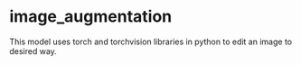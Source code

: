 # image_augmentation
This model uses torch and torchvision libraries in python to edit an image to desired way.
